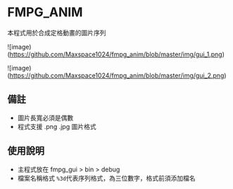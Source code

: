 # FMPG_ANIM
本程式用於合成定格動畫的圖片序列

![image)(https://github.com/Maxspace1024/fmpg_anim/blob/master/img/gui_1.png)

![image)(https://github.com/Maxspace1024/fmpg_anim/blob/master/img/gui_2.png)

## 備註
* 圖片長寬必須是偶數
* 程式支援 .png .jpg 圖片格式

## 使用說明
* 主程式放在 fmpg_gui > bin > debug
* 檔案名稱格式 `%3d`代表序列格式，為三位數字，格式前須添加檔名
